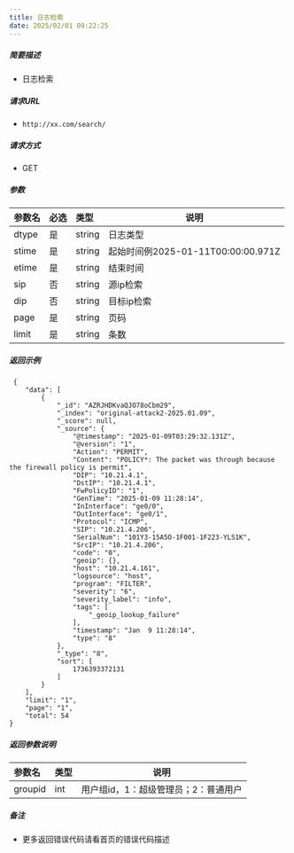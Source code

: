 ```yaml
---
title: 日志检索
date: 2025/02/01 09:22:25
---
```


    
##### 简要描述

- 日志检索

##### 请求URL
- ` http://xx.com/search/ `
  
##### 请求方式
- GET 

##### 参数

|参数名|必选|类型|说明|
|:----    |:---|:----- |-----   |
|dtype |是  |string |日志类型   |
|stime |是  |string | 起始时间例2025-01-11T00:00:00.971Z    |
|etime |是  |string | 结束时间    |
|sip|否|string|源ip检索|
|dip|否|string|目标ip检索|
|page|是|string|页码|
|limit|是|string|条数|

##### 返回示例 

``` 
 {
    "data": [
        {
            "_id": "AZRJHDKvaQJO78oCbm29",
            "_index": "original-attack2-2025.01.09",
            "_score": null,
            "_source": {
                "@timestamp": "2025-01-09T03:29:32.131Z",
                "@version": "1",
                "Action": "PERMIT",
                "Content": "POLICY*: The packet was through because the firewall policy is permit",
                "DIP": "10.21.4.1",
                "DstIP": "10.21.4.1",
                "FwPolicyID": "1",
                "GenTime": "2025-01-09 11:28:14",
                "InInterface": "ge0/0",
                "OutInterface": "ge0/1",
                "Protocol": "ICMP",
                "SIP": "10.21.4.206",
                "SerialNum": "101Y3-15A5O-1F001-1F223-YLS1K",
                "SrcIP": "10.21.4.206",
                "code": "0",
                "geoip": {},
                "host": "10.21.4.161",
                "logsource": "host",
                "program": "FILTER",
                "severity": "6",
                "severity_label": "info",
                "tags": [
                    "_geoip_lookup_failure"
                ],
                "timestamp": "Jan  9 11:28:14",
                "type": "8"
            },
            "_type": "8",
            "sort": [
                1736393372131
            ]
        }
    ],
    "limit": "1",
    "page": "1",
    "total": 54
}
```

##### 返回参数说明 

|参数名|类型|说明|
|:-----  |:-----|-----                           |
|groupid |int   |用户组id，1：超级管理员；2：普通用户  |

##### 备注 

- 更多返回错误代码请看首页的错误代码描述




